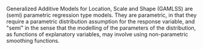 Generalized Additive Models for Location, Scale and Shape (GAMLSS) are (semi) parametric regression type models. They are parametric, in that they require a parametric distribution assumption for the response variable, and "semi" in the sense that the modelling of the parameters of the distribution, as functions of explanatory variables, may involve using non-parametric smoothing functions.
